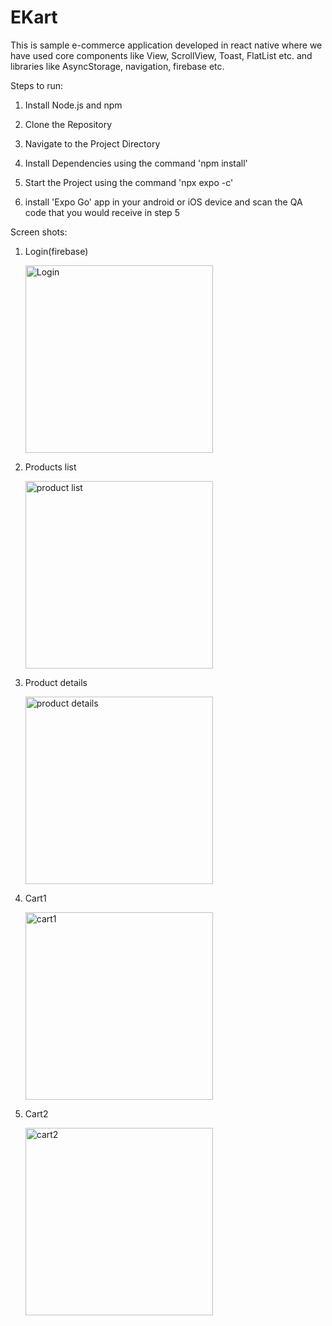 # EKart
 This is sample e-commerce application developed in react native where we have used core components like View, ScrollView, Toast, FlatList etc. and libraries like AsyncStorage, navigation, firebase etc.

Steps to run:

1. Install Node.js and npm

2. Clone the Repository

3. Navigate to the Project Directory

4. Install Dependencies using the command 'npm install'

5. Start the Project using the command 'npx expo -c'

6. install 'Expo Go' app in your android or iOS device and scan the QA code that you would receive in step 5

Screen shots:

1. Login(firebase)
   
   <img src="https://github.com/nallakshyams/EKart/assets/24761241/2403757e-5e51-4e25-b0ff-0e846be334ae)" alt="Login" width="300">

2. Products list

    <img src="https://github.com/nallakshyams/EKart/assets/24761241/71d1b556-286d-4787-98b5-4ed52756c9a0" alt="product list" width="300">

3. Product details

    <img src="https://github.com/nallakshyams/EKart/assets/24761241/7979ffd1-1c27-4936-acc2-c73ea7d1b112" alt="product details" width="300">

4. Cart1

   <img src="https://github.com/nallakshyams/EKart/assets/24761241/0ef2bb42-0196-439e-9ba5-2deaea5036a8" alt="cart1" width="300">
   
5. Cart2
   
   <img src="https://github.com/nallakshyams/EKart/assets/24761241/3ec17ff1-60b7-4222-8496-8a5fe9c0b29a" alt="cart2" width="300">



